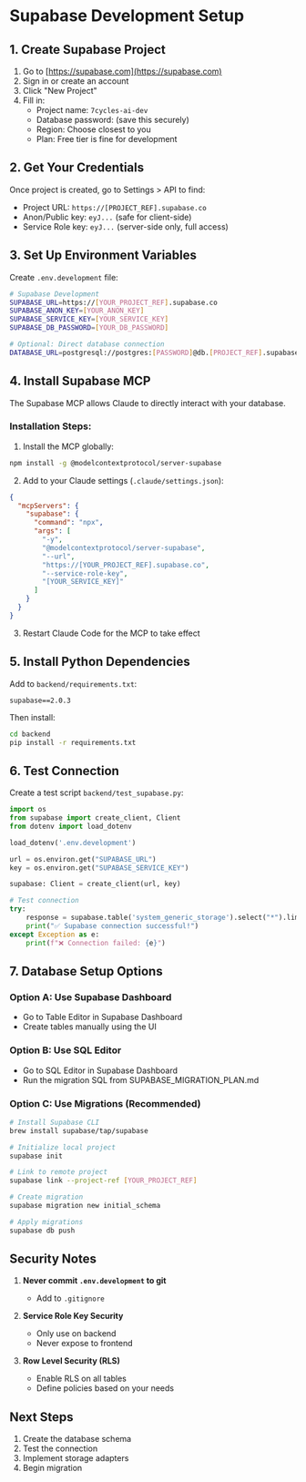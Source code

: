 # Supabase Development Setup

## 1. Create Supabase Project

1. Go to [https://supabase.com](https://supabase.com)
2. Sign in or create an account
3. Click "New Project"
4. Fill in:
   - Project name: `7cycles-ai-dev`
   - Database password: (save this securely)
   - Region: Choose closest to you
   - Plan: Free tier is fine for development

## 2. Get Your Credentials

Once project is created, go to Settings > API to find:
- Project URL: `https://[PROJECT_REF].supabase.co`
- Anon/Public key: `eyJ...` (safe for client-side)
- Service Role key: `eyJ...` (server-side only, full access)

## 3. Set Up Environment Variables

Create `.env.development` file:
```bash
# Supabase Development
SUPABASE_URL=https://[YOUR_PROJECT_REF].supabase.co
SUPABASE_ANON_KEY=[YOUR_ANON_KEY]
SUPABASE_SERVICE_KEY=[YOUR_SERVICE_KEY]
SUPABASE_DB_PASSWORD=[YOUR_DB_PASSWORD]

# Optional: Direct database connection
DATABASE_URL=postgresql://postgres:[PASSWORD]@db.[PROJECT_REF].supabase.co:5432/postgres
```

## 4. Install Supabase MCP

The Supabase MCP allows Claude to directly interact with your database.

### Installation Steps:

1. Install the MCP globally:
```bash
npm install -g @modelcontextprotocol/server-supabase
```

2. Add to your Claude settings (`.claude/settings.json`):
```json
{
  "mcpServers": {
    "supabase": {
      "command": "npx",
      "args": [
        "-y",
        "@modelcontextprotocol/server-supabase",
        "--url",
        "https://[YOUR_PROJECT_REF].supabase.co",
        "--service-role-key",
        "[YOUR_SERVICE_KEY]"
      ]
    }
  }
}
```

3. Restart Claude Code for the MCP to take effect

## 5. Install Python Dependencies

Add to `backend/requirements.txt`:
```
supabase==2.0.3
```

Then install:
```bash
cd backend
pip install -r requirements.txt
```

## 6. Test Connection

Create a test script `backend/test_supabase.py`:
```python
import os
from supabase import create_client, Client
from dotenv import load_dotenv

load_dotenv('.env.development')

url = os.environ.get("SUPABASE_URL")
key = os.environ.get("SUPABASE_SERVICE_KEY")

supabase: Client = create_client(url, key)

# Test connection
try:
    response = supabase.table('system_generic_storage').select("*").limit(1).execute()
    print("✅ Supabase connection successful!")
except Exception as e:
    print(f"❌ Connection failed: {e}")
```

## 7. Database Setup Options

### Option A: Use Supabase Dashboard
- Go to Table Editor in Supabase Dashboard
- Create tables manually using the UI

### Option B: Use SQL Editor
- Go to SQL Editor in Supabase Dashboard
- Run the migration SQL from SUPABASE_MIGRATION_PLAN.md

### Option C: Use Migrations (Recommended)
```bash
# Install Supabase CLI
brew install supabase/tap/supabase

# Initialize local project
supabase init

# Link to remote project
supabase link --project-ref [YOUR_PROJECT_REF]

# Create migration
supabase migration new initial_schema

# Apply migrations
supabase db push
```

## Security Notes

1. **Never commit `.env.development` to git**
   - Add to `.gitignore`
   
2. **Service Role Key Security**
   - Only use on backend
   - Never expose to frontend
   
3. **Row Level Security (RLS)**
   - Enable RLS on all tables
   - Define policies based on your needs

## Next Steps

1. Create the database schema
2. Test the connection
3. Implement storage adapters
4. Begin migration